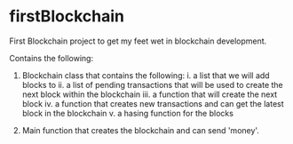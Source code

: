 # firstBlockchain
First Blockchain project to get my feet wet in blockchain development.

Contains the following:
1. Blockchain class that contains the following:
    i.   a list that we will add blocks to
    ii.  a list of pending transactions that will be used to create the next block within the blockchain
    iii. a function that will create the next block
    iv.  a function that creates new transactions and can get the latest block in the blockchain
    v.   a hasing function for the blocks

2. Main function that creates the blockchain and can send 'money'. 
